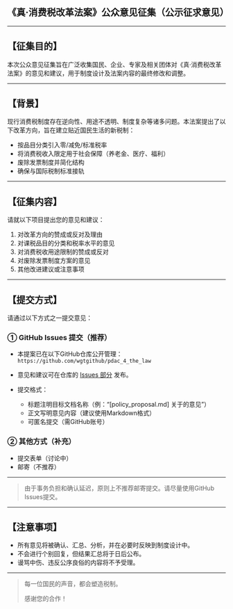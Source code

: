 ## 《真·消费税改革法案》公众意见征集（公示征求意见）

---

## 【征集目的】

本次公众意见征集旨在广泛收集国民、企业、专家及相关团体对《真·消费税改革法案》的意见和建议，用于制度设计及法案内容的最终修改和调整。

---

## 【背景】

现行消费税制度存在逆向性、用途不透明、制度复杂等诸多问题。本法案提出了以下改革方向，旨在建立贴近国民生活的新税制：

- 按品目分类引入零/减免/标准税率  
- 将消费税收入限定用于社会保障（养老金、医疗、福利）  
- 废除发票制度并简化结构  
- 确保与国际税制标准接轨  

---

## 【征集内容】

请就以下项目提出您的意见和建议：

1. 对改革方向的赞成或反对及理由  
2. 对课税品目的分类和税率水平的意见  
3. 对消费税收用途限制的赞成或反对  
4. 对废除发票制度方案的意见  
5. 其他改进建议或注意事项  

---

## 【提交方式】

请通过以下方式之一提交意见：

### ① GitHub Issues 提交（推荐）

- 本提案已在以下GitHub仓库公开管理：  
  `https://github.com/wgtgithub/pdac_4_the_law`

- 意见和建议可在仓库的 [Issues 部分](https://github.com/wgtgithub/pdac_4_the_law/issues) 发布。  

- 提交格式：  
  - 标题注明目标文档名称（例：“[policy_proposal.md] 关于的意见”）  
  - 正文写明意见内容（建议使用Markdown格式）  
  - 可匿名提交（需GitHub账号）  

### ② 其他方式（补充）

- 提交表单（讨论中）  
- 邮寄（不推荐）  

---

> 由于事务负担和确认延迟，原则上不推荐邮寄提交。请尽量使用GitHub Issues提交。

---

## 【注意事项】

- 所有意见将被确认、汇总、分析，并在必要时反映到制度设计中。  
- 不会进行个别回复，但结果汇总将于日后公布。  
- 谩骂中伤、违反公序良俗的内容将不予受理。  

---

> 每一位国民的声音，都会塑造税制。  
>  
> 感谢您的合作！  
